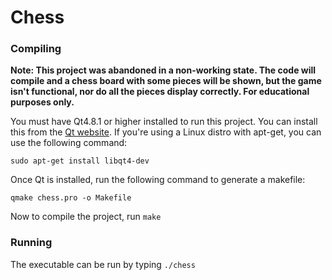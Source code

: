 Chess
=====

### Compiling

**Note: This project was abandoned in a non-working state. The code will compile and a chess board with some pieces will be shown, but the game isn't functional, nor do all the pieces display correctly. For educational purposes only.**

You must have Qt4.8.1 or higher installed to run this project. You can install this from the [Qt website](http://qt-project.org/). If you're using a Linux distro with apt-get, you can use the following command:

`sudo apt-get install libqt4-dev`

Once Qt is installed, run the following command to generate a makefile:

`qmake chess.pro -o Makefile`

Now to compile the project, run `make`

### Running

The executable can be run by typing `./chess`